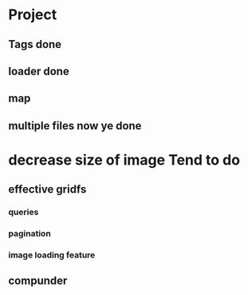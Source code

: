 # Project

## Tags                      done
## loader                    done  
## map
## multiple files now ye      done

# decrease size of image      Tend to do



## effective gridfs

### queries
### pagination
### image loading feature


## compunder
## 